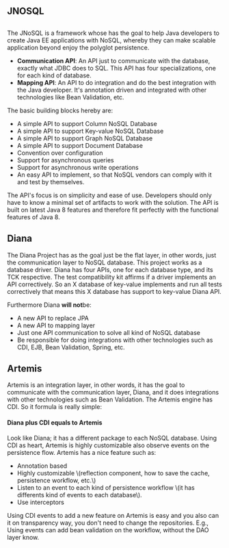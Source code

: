 ## JNOSQL

## 

The JNoSQL is a framework whose has the goal to help Java developers to create Java EE applications with NoSQL, whereby they can make scalable application beyond enjoy the polyglot persistence.

* **Communication API**: An API just to communicate with the database, exactly what JDBC does to SQL. This API has four specializations, one for each kind of database.
* **Mapping API**: An API to do integration and do the best integration with the Java developer. It's annotation driven and integrated with other technologies like Bean Validation, etc. 

The basic building blocks hereby are:

* A simple API to support Column NoSQL Database
* A simple API to support Key-value NoSQL Database
* A simple API to support Graph NoSQL Database
* A simple API to support Document Database
* Convention over configuration
* Support for asynchronous queries
* Support for asynchronous write operations
* An easy API to implement, so that NoSQL vendors can comply with it and test by themselves.

The API's focus is on simplicity and ease of use. Developers should only have to know a minimal set of artifacts to work with the solution. The API is built on latest Java 8 features and therefore fit perfectly with the functional features of Java 8.

## Diana

The Diana Project has as the goal just be the flat layer, in other words, just the communication layer to NoSQL database. This project works as a database driver. Diana has four APIs, one for each database type, and its TCK respective. The test compatibility kit affirms if a driver implements an API correctively. So an X database of key-value implements and run all tests correctively that means this X database has support to key-value Diana API.


Furthermore Diana **will not**be:

* A new API to replace JPA
* A new API to mapping layer
* Just one API communication to solve all kind of NoSQL database
* Be responsible for doing integrations with other technologies such as CDI, EJB, Bean Validation, Spring, etc.

## Artemis


Artemis is an integration layer, in other words, it has the goal to communicate with the communication layer, Diana, and it does integrations with other technologies such as Bean Validation. The Artemis engine has CDI. So it formula is really simple:

#### Diana plus CDI equals to Artemis

Look like Diana; it has a different package to each NoSQL database. Using CDI as heart, Artemis is highly customizable also observe events on the persistence flow. Artemis has a nice feature such as:

* Annotation based
* Highly customizable \\(reflection component, how to save the cache, persistence workflow, etc.\\)
* Listen to an event to each kind of persistence workflow \\(it has differents kind of events to each database\\).
* Use interceptors

Using CDI events to add a new feature on Artemis is easy and you also can it on transparency way, you don't need to change the repositories. E.g., Using events can add bean validation on the workflow, without the DAO layer know.

